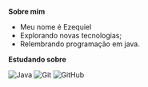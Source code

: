 
**Sobre mim**
-  Meu nome é Ezequiel
-  Explorando novas tecnologias;
-  Relembrando programação em java.

**Estudando sobre**

![Java](https://img.shields.io/badge/java-%23ED8B00.svg?style=for-the-badge&logo=openjdk&logoColor=white)
![Git](https://img.shields.io/badge/GIT-E44C30?style=for-the-badge&logo=git&logoColor=white)
![GitHub](https://img.shields.io/badge/GitHub-100000?style=for-the-badge&logo=github&logoColor=white)
